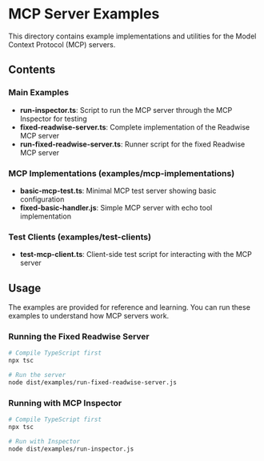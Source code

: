 # MCP Server Examples

This directory contains example implementations and utilities for the Model Context Protocol (MCP) servers.

## Contents

### Main Examples

- **run-inspector.ts**: Script to run the MCP server through the MCP Inspector for testing
- **fixed-readwise-server.ts**: Complete implementation of the Readwise MCP server
- **run-fixed-readwise-server.ts**: Runner script for the fixed Readwise MCP server

### MCP Implementations (examples/mcp-implementations)

- **basic-mcp-test.ts**: Minimal MCP test server showing basic configuration
- **fixed-basic-handler.js**: Simple MCP server with echo tool implementation

### Test Clients (examples/test-clients)

- **test-mcp-client.ts**: Client-side test script for interacting with the MCP server

## Usage

The examples are provided for reference and learning. You can run these examples to understand how MCP servers work.

### Running the Fixed Readwise Server

```bash
# Compile TypeScript first
npx tsc

# Run the server
node dist/examples/run-fixed-readwise-server.js
```

### Running with MCP Inspector

```bash
# Compile TypeScript first
npx tsc

# Run with Inspector
node dist/examples/run-inspector.js
``` 